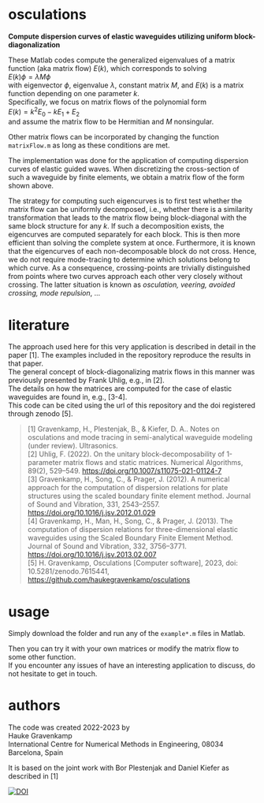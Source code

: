 # osculations

**Compute dispersion curves of elastic waveguides utilizing uniform block-diagonalization**

These Matlab codes compute the generalized eigenvalues of a matrix function (aka matrix flow) $E(k)$, which corresponds to solving  
$E(k) \phi = \lambda M \phi$  
with eigenvector $\phi$, eigenvalue $\lambda$, constant matrix $M$, and $E(k)$ is a matrix function depending on one parameter $k$.  
Specifically, we focus on matrix flows of the polynomial form  
$E(k) = k^2  E_0 - k E_1 + E_2$  
and assume the matrix flow to be Hermitian and $M$ nonsingular.  

Other matrix flows can be incorporated by changing the function `matrixFlow.m` as long as these conditions are met.

The implementation was done for the application of computing dispersion curves of elastic guided waves. When discretizing the cross-section of such a waveguide by finite elements, we obtain a matrix flow of the form shown above.

The strategy for computing such eigencurves is to first test whether the matrix flow can be uniformly decomposed, i.e., whether there is a similarity transformation that leads to the matrix flow being block-diagonal with the same block structure for any $k$. If such a decomposition exists, the eigencurves are computed separately for each block. This is then more efficient than solving the complete system at once. Furthermore, it is known that the eigencurves of each non-decomposable block do not cross. Hence, we do not require mode-tracing to determine which solutions belong to which curve. As a consequence, crossing-points are trivially distinguished from points where two curves approach each other very closely without crossing. The latter situation is known as *osculation, veering, avoided crossing, mode repulsion*, ...

# literature

The approach used here for this very application is described in detail in the paper [1]. The examples included in the repository reproduce the results in that paper.  
The general concept of block-diagonalizing matrix flows in this manner was previously presented by Frank Uhlig, e.g., in [2].  
The details on how the matrices are computed for the case of elastic waveguides are found in, e.g., [3-4].  
This code can be cited using the url of this repository and the doi registered through zenodo [5].

> [1] Gravenkamp, H., Plestenjak, B., & Kiefer, D. A.. Notes on osculations and mode tracing in semi-analytical waveguide modeling (under review). Ultrasonics.  
> [2] Uhlig, F. (2022). On the unitary block-decomposability of 1-parameter matrix flows and static matrices. Numerical Algorithms, 89(2), 529–549. https://doi.org/10.1007/s11075-021-01124-7  
> [3] Gravenkamp, H., Song, C., & Prager, J. (2012). A numerical approach for the computation of dispersion relations for plate structures using the scaled boundary finite element method. Journal of Sound and Vibration, 331, 2543–2557. https://doi.org/10.1016/j.jsv.2012.01.029   
> [4] Gravenkamp, H., Man, H., Song, C., & Prager, J. (2013). The computation of dispersion relations for three-dimensional elastic waveguides using the Scaled Boundary Finite Element Method. Journal of Sound and Vibration, 332, 3756–3771. https://doi.org/10.1016/j.jsv.2013.02.007  
> [5] H. Gravenkamp, Osculations [Computer software], 2023, doi: 10.5281/zenodo.7615441, https://github.com/haukegravenkamp/osculations

# usage

Simply download the folder and run any of the `example*.m` files in Matlab.

Then you can try it with your own matrices or modify the matrix flow to some other function.  
If you encounter any issues of have an interesting application to discuss, do not hesitate to get in touch.

# authors
The code was created 2022-2023 by  
Hauke Gravenkamp  
International Centre for Numerical Methods in Engineering, 08034 Barcelona, Spain  

It is based on the joint work with Bor Plestenjak and Daniel Kiefer as described in [1]

[![DOI](https://zenodo.org/badge/596309904.svg)](https://zenodo.org/badge/latestdoi/596309904)




